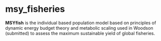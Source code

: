 # msy_fisheries

**MSYfish** is the individual based population model based on principles of dynamic energy budget theory and metabolic scaling used in Woodson (submitted) to assess the maximum sustainable yield of global fisheries.
